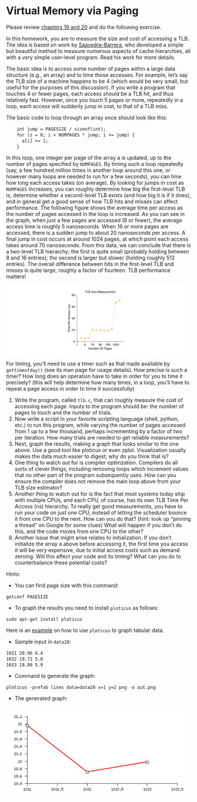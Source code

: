 # Virtual Memory via Paging

Please review [chapters 19 and 20](http://pages.cs.wisc.edu/~remzi/OSTEP/) and
do the following exercise.

In this homework, you are to measure the size and cost of accessing a TLB. The
idea is based on work by
[Saavedra-Barrera](www.eecs.berkeley.edu/Pubs/TechRpts/1992/CSD-92-684.pdf),
who developed a simple but beautiful method to measure numerous aspects of
cache hierarchies, all with a very simple user-level program. Read his work for
more details.

The basic idea is to access some number of pages within a large data structure
(e.g., an array) and to time those accesses. For example, let’s say the TLB size
of a machine happens to be 4 (which would be very small, but useful for the
purposes of this discussion). If you write a program that touches 4 or fewer
pages, each access should be a TLB hit, and thus relatively fast. However, once
you touch 5 pages or more, repeatedly in a loop, each access will suddenly jump
in cost, to that of a TLB miss.

The basic code to loop through an array once should look like this:
```
    int jump = PAGESIZE / sizeof(int);
    for (i = 0; i < NUMPAGES * jump; i += jump) {
      a[i] += 1;
    }
```
In this loop, one integer per page of the array a is updated, up to the number
of pages specified by `NUMPAGES`. By timing such a loop repeatedly (say, a few
hundred million times in another loop around this one, or however many loops are
needed to run for a few seconds), you can time how long each access takes
(on average). By looking for jumps in cost as `NUMPAGES` increases, you can
roughly determine how big the first-level TLB is, determine whether a
second-level TLB exists (and how big it is if it does), and in general get a
good sense of how TLB hits and misses can affect performance.
The following figure shows the average time per access as the number of pages
accessed in the loop is increased. As you can see in the graph, when just a
few pages are accessed (8 or fewer), the average access time is roughly 5
nanoseconds. When 16 or more pages are accessed, there is a sudden jump to about
20 nanoseconds per access. A final jump in cost occurs at around 1024 pages, at
which point each access takes around 70 nanoseconds. From this data, we can
conclude that there is a two-level TLB hierarchy; the first is quite small
(probably holding between 8 and 16 entries); the second is larger but slower
(holding roughly 512 entries). The overall difference between hits in the
first-level TLB and misses is quite large, roughly a factor of fourteen. TLB
performance matters!

![figure](./figure.png)

For timing, you’ll need to use a timer such as that made available by
`gettimeofday()` (see its man page for usage details). How precise is such a
timer? How long does an operation have to take in order for you to time it
precisely? (this will help determine how many times, in a loop, you’ll have to
repeat a page access in order to time it successfully)

1. Write the program, called `tlb.c`, that can roughly measure the cost of
  accessing each page. Inputs to the program should be: the number of pages to
  touch and the number of trials.
2. Now write a script in your favorite scripting language (shell, python, etc.)
  to run this program, while varying the number of pages accessed from 1 up to
  a few thousand, perhaps incrementing by a factor of two per iteration. How
  many trials are needed to get reliable measurements?
3. Next, graph the results, making a graph that looks similar to the one above.
  Use a good tool like ploticus or even zplot. Visualization usually makes the
  data much easier to digest; why do you think that is?
4. One thing to watch out for is compiler optimzation. Compilers do all sorts of
  clever things, including removing loops which increment values that no other
  part of the program subsequently uses. How can you ensure the compiler does
  not remove the main loop above from your TLB size estimator?
5. Another thing to watch out for is the fact that most systems today ship with
  multiple CPUs, and each CPU, of course, has its own TLB Time Per Access (ns)
  hierarchy. To really get good measurements, you have to run your code on just
  one CPU, instead of letting the scheduler bounce it from one CPU to the next.
  How can you do that? (hint: look up “pinning a thread” on Google for some
  clues) What will happen if you don’t do this, and the code moves from one CPU
  to the other?
6. Another issue that might arise relates to initialization. If you don’t
  initialize the array a above before accessing it, the first time you access
  it will be very expensive, due to initial access costs such as demand zeroing.
  Will this affect your code and its timing? What can you do to counterbalance
  these potential costs?

Hints:
* You can find page size with this command:
```
getconf PAGESIZE
```

* To graph the results you need to install `ploticus` as follows:
```
sudo apt-get install ploticus
```

Here is an [example](http://ploticus.sourceforge.net/doc/prefab_lines_ex.html)
on how to use `ploticus` to graph tabular data.
* Sample input in `data20`:
```
1031 20.96 6.4
1032 19.71 5.8
1033 19.98 5.9
```
* Command to generate the graph:
```
ploticus -prefab lines data=data20 x=1 y=2 png -o out.png
```
* The generated graph:

![example output](./example.png)
